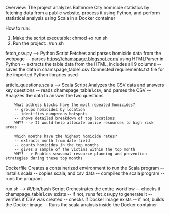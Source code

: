 Overview: 
The project analyzes Baltimore City homicide statistics by fetching data from a public website, process it using Python, and perform statistical analysis using Scala in a Docker container

How to run: 
1) Make the script executable: 
    chmod +x run.sh
2) Run the project: 
    ./run.sh

fetch_csv.py --> Python Script
Fetches and parses homicide data from the webpage
-- parses https://chamspage.blogspot.com/ using HTMLParser in Python 
-- extracts the table data from the HTML, includes all 9 columns
-- saves the data in chamspage_table1.csv
Connected requirements.txt file for the imported Python libraries used

article_questions.scala --> Scala Script
Analyzes the CSV data and answers key questions
-- reads chamspage_table1.csv, and parses the CSV 
-- Analyzes the data to answer the two questions
        
        What address blocks have the most repeated homicides? 
        -- groups homicides by location 
        -- identifies dangerous hotspots
        -- shows detailed breakdown of top locations
        WHY? --> It would help allocate police resources to high risk areas
        
        Which months have the highest homicide rates? 
        -- extracts month from date field
        -- counts homicides in the top months
        -- gives a sample of the victims within the top month
        WHY? --> Enables seasonal resource planning and prevention strategies during these top months

Dockerfile 
Creates a containerized environment to run the Scala program
-- installs scala 
-- copies scala, and csv data
-- compiles the scala program 
-- runs the program 

run.sh --> #!/bin/bash Script
Orchestrates the entire workflow
-- checks if chamspage_table1.csv exists
    -- if not, runs fet_csv.py to generate it 
-- verifies if CSV was created 
-- checks if Docker image exists 
    -- if not, builds the Docker image
-- Runs the scala analysis inside the Docker container
         
